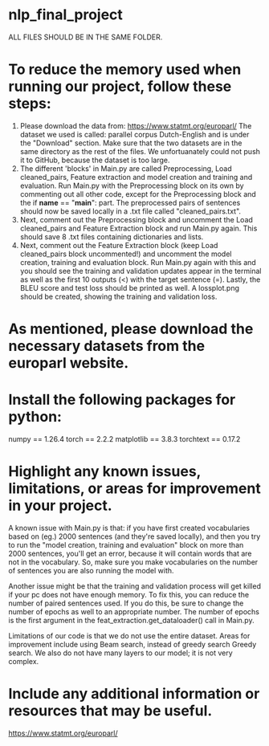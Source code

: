 # nlp_final_project

ALL FILES SHOULD BE IN THE SAME FOLDER.

# To reduce the memory used when running our project, follow these steps:
1. Please download the data from: https://www.statmt.org/europarl/
The dataset we used is called: parallel corpus Dutch-English and is under the "Download" section. Make sure that the two datasets are in the same directory as the rest of the files.
We unfortuanately could not push it to GitHub, because the dataset is too large.
2. The different 'blocks' in Main.py are called Preprocessing, Load cleaned_pairs, Feature extraction and model creation and training and evaluation. Run Main.py with the Preprocessing block on its own by commenting out all other code, except for the Preprocessing block and the if __name__ == "__main__": part. The preprocessed pairs of sentences should now be saved locally in a .txt file called "cleaned_pairs.txt".
3. Next, comment out the Preprocessing block and uncomment the Load cleaned_pairs and Feature Extraction block and run Main.py again. This should save 8 .txt files containing dictionaries and lists.
4. Next, comment out the Feature Extraction block (keep Load cleaned_pairs block uncommented!) and uncomment the model creation, training and evaluation block. Run Main.py again with this and you should see the training and validation updates appear in the terminal as well as the first 10 outputs (<) with the target sentence (=). Lastly, the BLEU score and test loss should be printed as well. A lossplot.png should be created, showing the training and validation loss.

# As mentioned, please download the necessary datasets from the europarl website.
# Install the following packages for python:
numpy == 1.26.4
torch == 2.2.2
matplotlib == 3.8.3
torchtext == 0.17.2

# Highlight any known issues, limitations, or areas for improvement in your project.
A known issue with Main.py is that: if you have first created vocabularies based on (eg.) 2000 sentences (and they're saved locally), and then you try to run the "model creation, training and evaluation" block on more than 2000 sentences, you'll get an error, because it will contain words that are not in the vocabulary. So, make sure you make vocabularies on the number of sentences you are also running the model with.

Another issue might be that the training and validation process will get killed if your pc does not have enough memory. To fix this, you can reduce the number of paired sentences used. If you do this, be sure to change the number of epochs as well to an appropriate number. The number of epochs is the first argument in the feat_extraction.get_dataloader() call in Main.py.

Limitations of our code is that we do not use the entire dataset. Areas for improvement include using Beam search, instead of greedy search Greedy search. We also do not have many layers to our model; it is not very complex.

# Include any additional information or resources that may be useful.
https://www.statmt.org/europarl/